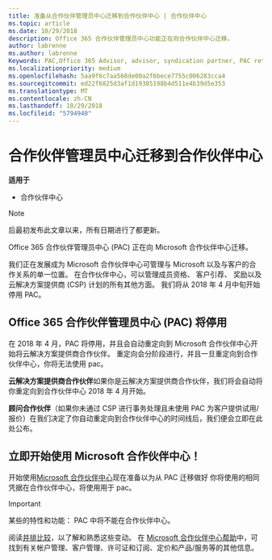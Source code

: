 ```yaml
---
title: 准备从合作伙伴管理员中心迁移到合作伙伴中心 | 合作伙伴中心
ms.topic: article
ms.date: 10/29/2018
description: Office 365 合作伙伴管理员中心功能正在向合作伙伴中心迁移。
author: labrenne
ms.author: labrenne
Keywords: PAC,Office 365 Advisor, advisor, syndication partner, PAC retire, PAC retiring
ms.localizationpriority: medium
ms.openlocfilehash: 5aa9f6c7aa568de00a2f6bece7755c006283cca4
ms.sourcegitcommit: ed22f6825d3af1d19385198b4d511e4b39d5e353
ms.translationtype: MT
ms.contentlocale: zh-CN
ms.lasthandoff: 10/29/2018
ms.locfileid: "5794940"
---
```

# <a name="partner-admin-center-is-moving-to-the-partner-center"></a>合作伙伴管理员中心迁移到合作伙伴中心

**适用于**

-  合作伙伴中心

> [!NOTE]  
>  后最初发布此文章以来，所有日期进行了都更新。

Office 365 合作伙伴管理员中心 (PAC) 正在向 Microsoft 合作伙伴中心迁移。

我们正在发展成为 Microsoft 合作伙伴中心可管理与 Microsoft 以及与客户的合作关系的单一位置。 在合作伙伴中心，可以管理成员资格、 客户引荐、 奖励以及云解决方案提供商 (CSP) 计划的所有其他方面。 我们将从 2018 年 4 月中旬开始停用 PAC。

## <a name="the-office-365-partner-admin-center-pac-will-be-retired"></a>Office 365 合作伙伴管理员中心 (PAC) 将停用

在 2018 年 4 月，PAC 将停用，并且会自动重定向到 Microsoft 合作伙伴中心开始将云解决方案提供商合作伙伴。 重定向会分阶段进行，并且一旦重定向到合作伙伴中心，你将无法使用 pac。 

**云解决方案提供商合作伙伴**如果你是云解决方案提供商合作伙伴，我们将会自动将你重定向到合作伙伴中心 2018 年 4 月开始。 

**顾问合作伙伴**（如果你未通过 CSP 进行事务处理且未使用 PAC 为客户提供试用/报价）在我们决定了你自动重定向到合作伙伴中心的时间线后，我们便会立即在此处公布。 


## <a name="start-using-the-microsoft-partner-center-now"></a>立即开始使用 Microsoft 合作伙伴中心！

开始使用[Microsoft 合作伙伴中心](https://partnercenter.microsoft.com/)现在准备以为从 PAC 迁移做好  你将使用的相同凭据在合作伙伴中心，将使用用于 pac。 

> [!IMPORTANT]  
> 某些的特性和功能： PAC 中将不能在合作伙伴中心。

 阅读[并排比较](moving-from-pac-to-pc.md)，以了解和熟悉这些变动。  在 [Microsoft 合作伙伴中心帮助](https://partnercenter.microsoft.com/partner/help)中，可找到有关帐户管理、客户管理、许可证和订阅、定价和产品/服务等的其他信息。

 